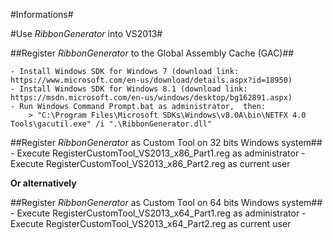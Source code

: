 #Informations#

#Use *RibbonGenerator* into VS2013#

##Register *RibbonGenerator* to the Global Assembly Cache (GAC)##

	- Install Windows SDK for Windows 7 (download link: https://www.microsoft.com/en-us/download/details.aspx?id=18950)
	- Install Windows SDK for Windows 8.1 (download link: https://msdn.microsoft.com/en-us/windows/desktop/bg162891.aspx)
	- Run Windows Command Prompt.bat as administrator,  then: 
		> "C:\Program Files\Microsoft SDKs\Windows\v8.0A\bin\NETFX 4.0 Tools\gacutil.exe" /i ".\RibbonGenerator.dll"

##Register *RibbonGenerator* as Custom Tool on 32 bits Windows system##
	- Execute RegisterCustomTool_VS2013_x86_Part1.reg as administrator
	- Execute RegisterCustomTool_VS2013_x86_Part2.reg as current user

**Or alternatively**

##Register *RibbonGenerator* as Custom Tool on 64 bits Windows system##
	- Execute RegisterCustomTool_VS2013_x64_Part1.reg as administrator
	- Execute RegisterCustomTool_VS2013_x64_Part2.reg as current user